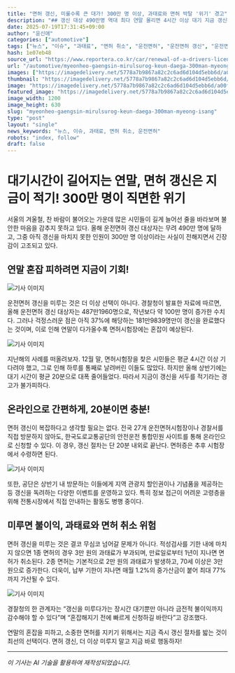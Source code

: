 ```yaml
---
title: "면허 갱신, 미룰수록 큰 대가! 300만 명 이상, 과태료와 면허 박탈 '위기' 경고"
description: "## 갱신 대상 490만명 역대 최다 연말 몰리면 4시간 이상 대기 지금 갱신하면 20분 내외 처리 ..."
date: 2025-07-19T17:31:45+09:00
author: "윤신애"
categories: ["automotive"]
tags: ["뉴스", "이슈", "과태료", "면허 취소", "운전면허", "운전면허 갱신", "운전면허시험장", "시민불만"]
hash: 1e07eb48
source_url: "https://www.reportera.co.kr/car/renewal-of-a-drivers-license/"
url: "/automotive/myeonheo-gaengsin-mirulsurog-keun-daega-300man-myeong-isang/"
images: ["https://imagedelivery.net/5778a7b9867a82c2c6ad6d104d5ebb6d/a00f327f-df3e-44be-0c4c-91c0442da900", "https://imagedelivery.net/5778a7b9867a82c2c6ad6d104d5ebb6d/c6bfd185-cc3b-4326-7f7b-c03cc6a5aa00", "https://imagedelivery.net/5778a7b9867a82c2c6ad6d104d5ebb6d/0fcefa89-c9d3-4b9a-46dd-2665eabec500", "https://imagedelivery.net/5778a7b9867a82c2c6ad6d104d5ebb6d/f16b0fb5-7898-4d05-811d-90c8a6cbde00"]
thumbnail: "https://imagedelivery.net/5778a7b9867a82c2c6ad6d104d5ebb6d/a00f327f-df3e-44be-0c4c-91c0442da900"
image: "https://imagedelivery.net/5778a7b9867a82c2c6ad6d104d5ebb6d/a00f327f-df3e-44be-0c4c-91c0442da900"
featured_image: "https://imagedelivery.net/5778a7b9867a82c2c6ad6d104d5ebb6d/a00f327f-df3e-44be-0c4c-91c0442da900"
image_width: 1200
image_height: 630
slug: "myeonheo-gaengsin-mirulsurog-keun-daega-300man-myeong-isang"
type: "post"
layout: "single"
news_keywords: "뉴스, 이슈, 과태료, 면허 취소, 운전면허"
robots: "index, follow"
draft: false
---
```


# 대기시간이 길어지는 연말, 면허 갱신은 지금이 적기! 300만 명이 직면한 위기

서울의 겨울철, 찬 바람이 불어오는 가운데 많은 시민들이 길게 늘어선 줄을 바라보며 불안한 마음을 감추지 못하고 있다. 올해 운전면허 갱신 대상자는 무려 490만 명에 달하고, 그중 아직 갱신을 마치지 못한 인원이 300만 명 이상이라는 사실이 전해지면서 긴장감이 고조되고 있다. 

## 연말 혼잡 피하려면 지금이 기회!


![기사 이미지](https://imagedelivery.net/5778a7b9867a82c2c6ad6d104d5ebb6d/a00f327f-df3e-44be-0c4c-91c0442da900)


운전면허 갱신을 미루는 것은 더 이상 선택이 아니다. 경찰청이 발표한 자료에 따르면, 올해 운전면허 갱신 대상자는 487만1960명으로, 작년보다 약 100만 명이 증가한 수치다. 그러나 걱정스러운 점은 아직 37%에 해당하는 181만9839명만이 갱신을 완료했다는 것이며, 이로 인해 연말이 다가올수록 면허시험장에는 혼잡이 예상된다.


![기사 이미지](https://imagedelivery.net/5778a7b9867a82c2c6ad6d104d5ebb6d/0fcefa89-c9d3-4b9a-46dd-2665eabec500)


지난해의 사례를 떠올려보자. 12월 말, 면허시험장을 찾은 시민들은 평균 4시간 이상 기다려야 했고, 그로 인해 하루를 통째로 날려버린 이들도 많았다. 하지만 올해 상반기에는 대기 시간이 평균 20분으로 대폭 줄어들었다. 따라서 지금이 갱신을 서두를 적기라는 경고가 불가피하다.

## 온라인으로 간편하게, 20분이면 충분!

면허 갱신이 복잡하다고 생각할 필요는 없다. 전국 27개 운전면허시험장이나 경찰서를 직접 방문하지 않아도, 한국도로교통공단의 안전운전 통합민원 사이트를 통해 온라인으로 신청할 수 있다. 이 경우, 갱신 절차는 단 20분 내외로 끝난다. 면허증은 추후 시험장에서 수령하면 된다. 


![기사 이미지](https://imagedelivery.net/5778a7b9867a82c2c6ad6d104d5ebb6d/c6bfd185-cc3b-4326-7f7b-c03cc6a5aa00)


또한, 공단은 상반기 내 방문하는 이들에게 지역 관광지 할인권이나 기념품을 제공하는 등 갱신을 독려하는 다양한 이벤트를 운영하고 있다. 특히 정보 접근이 어려운 고령층을 위해 전통시장에서 직접 안내하는 활동도 병행 중이다.

## 미루면 불이익, 과태료와 면허 취소 위험

면허 갱신을 미루는 것은 결코 무심코 넘어갈 문제가 아니다. 적성검사를 기한 내에 마치지 않으면 1종 면허의 경우 3만 원의 과태료가 부과되며, 만료일로부터 1년이 지나면 면허가 취소된다. 2종 면허는 기본적으로 2만 원의 과태료가 발생하고, 70세 이상은 3만 원으로 증가한다. 더욱이, 납부 기한이 지나면 매월 1.2%의 중가산금이 붙어 최대 77%까지 가산될 수 있다. 


![기사 이미지](https://imagedelivery.net/5778a7b9867a82c2c6ad6d104d5ebb6d/f16b0fb5-7898-4d05-811d-90c8a6cbde00)


경찰청의 한 관계자는 “갱신을 미루다가는 장시간 대기뿐만 아니라 금전적 불이익까지 감수해야 할 수 있다”며 “혼잡해지기 전에 빠르게 신청하길 바란다”고 강조했다. 

연말의 혼잡을 피하고, 소중한 면허를 지키기 위해서는 지금 즉시 갱신 절차를 밟는 것이 최선의 선택이다. 면허 갱신, 더 이상 미루지 말고 지금 바로 행동하자!

---
*이 기사는 AI 기술을 활용하여 재작성되었습니다.*
